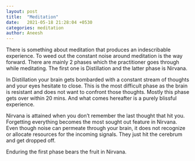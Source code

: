 ```yaml
---
layout: post
title:  "Meditation"
date:   2021-05-18 21:28:04 +0530
categories: meditation
author: Aneesh
---
```


There is something about meditation that produces an indescribable experience. To weed out the constant noise around meditation is the way forward. There are mainly 2 phases which the practitioner goes through while meditating. The first one is Distillation and the latter phase is Nirvana.

In Distillation your brain gets bombarded with a constant stream of thoughts and your eyes hesitate to close. This is the most difficult phase as the brain is resistant and does not want to confront those thoughts. Mostly this phase gets over within 20 mins. And what comes hereafter is a purely blissful experience.

Nirvana is attained when you don’t remember the last thought that hit you. Forgetting everything becomes the most sought out feature in Nirvana. Even though noise can permeate through your brain, it does not recognize or allocate resources for the incoming signals. They just hit the cerebrum and get dropped off.

Enduring the first phase bears the fruit in Nirvana.